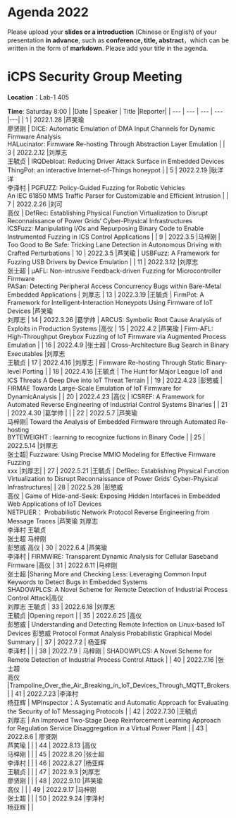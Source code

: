 # Agenda 2022
Please upload your **slides or a introduction** (Chinese or English) of your presentation **in advance**, such as **conference, title, abstract**，which can be written in the form of **markdown**. Please add your title in the agenda.
# iCPS Security Group Meeting
**Location**：Lab-1 405

**Time**: Saturday 8:00
|  |Date  | Speaker | Title |Reporter|
| --- | --- | --- | --- |---|
| 1 | 2022.1.28 |芦笑瑜<br>廖贤刚  | DICE: Automatic Emulation of DMA Input Channels for Dynamic Firmware Analysis<br>HALucinator: Firmware Re-hosting Through Abstraction Layer Emulation  |
| 3 | 2022.2.12 |刘厚志<br>王毓贞  | IRQDebloat: Reducing Driver Attack Surface in Embedded Devices<br>ThingPot: an interactive Internet-of-Things honeypot |
| 5 | 2022.2.19 |耿洋洋<br>李泽村   | PGFUZZ: Policy-Guided Fuzzing  for Robotic Vehicles<br>An IEC 61850 MMS Traffic Parser for Customizable and Efficient Intrusion |
| 7 | 2022.2.26 |刘可<br>高仪  | DefRec: Establishing Physical Function Virtualization to Disrupt Reconnaissance of Power Grids‘ Cyber-Physical Infrastructures<br>ICSFuzz: Manipulating I/Os and Repurposing Binary Code to Enable Instrumented Fuzzing in ICS Control Applications |
| 9 | 2022.3.5 |马梓刚  | Too Good to Be Safe: Tricking Lane Detection in Autonomous Driving with Crafted Perturbations
| 10 | 2022.3.5 |芦笑瑜  | USBFuzz: A Framework for Fuzzing USB Drivers by Device Emulation |
| 11 | 2022.3.12 |刘厚志<br>张士超  | μAFL: Non-intrusive Feedback-driven Fuzzing for Microcontroller Firmware<br>PASan: Detecting Peripheral Access Concurrency Bugs within Bare-Metal Embedded Applications | 刘厚志
| 13 | 2022.3.19 |王毓贞  | FirmPot: A Framework for Intelligent-Interaction Honeypots Using Firmware of IoT Devices |芦笑瑜<br>刘厚志
| 14 | 2022.3.26 |葛学帅  | ARCUS: Symbolic Root Cause Analysis of Exploits in Production Systems |高仪
| 15 | 2022.4.2 |芦笑瑜  | Firm-AFL: High-Throughput Greybox Fuzzing of IoT Firmware via Augmented Process Emulation |
| 16 | 2022.4.9 |张士超  | Cross-Architecture Bug Search in Binary Executables |刘厚志<br>王毓贞
| 17 | 2022.4.16 |刘厚志  | Firmware Re-hosting Through Static Binary-level Porting |
| 18 | 2022.4.16 |王毓贞  | The Hunt for Major League IoT and ICS Threats A Deep Dive into IoT Threat Terrain |
| 19 | 2022.4.23 |彭慜威  | FIRMAE Towards Large-Scale Emulation of IoT Firmware for DynamicAnalysis |
| 20 | 2022.4.23 |高仪  | ICSREF: A Framework for Automated Reverse Engineering of Industrial Control Systems Binaries |
| 21 | 2022.4.30 |葛学帅  |  |
| 22 | 2022.5.7 |芦笑瑜<br>马梓刚| Toward the Analysis of Embedded Firmware through Automated Re-hosting<br>BYTEWEIGHT : learning to recognize fuctions in Binary Code |
| 25 | 2022.5.14 |刘厚志<br>张士超| Fuzzware: Using Precise MMIO Modeling for Effective Firmware Fuzzing<br>xxx |刘厚志|
| 27 | 2022.5.21 |王毓贞  | DefRec: Establishing Physical Function Virtualization to Disrupt Reconnaissance of Power Grids’ Cyber-Physical Infrastructures|
| 28 | 2022.5.28 |彭慜威<br>高仪  | Game of Hide-and-Seek: Exposing Hidden Interfaces in Embedded Web Applications of IoT Devices<br>NETPLIER： Probabilistic Network Protocol Reverse Engineering from Message Traces |芦笑瑜 刘厚志 <br>李泽村 王毓贞<br>张士超 马梓刚<br> 彭慜威 高仪
| 30 | 2022.6.4 |芦笑瑜<br>李泽村  | FIRMWIRE: Transparent Dynamic Analysis for Cellular Baseband Firmware |高仪 
| 31 | 2022.6.11 |马梓刚<br>张士超  |Sharing More and Checking Less: Leveraging Common Input Keywords to Detect Bugs in Embedded Systems<br> SHADOWPLCS: A Novel Scheme for Remote Detection of Industrial Process Control Attack|高仪<br> 刘厚志 王毓贞
| 33 | 2022.6.18 |刘厚志 <br>王毓贞 |Opening report |
| 35 | 2022.6.25 |高仪<br>彭慜威  |  Understanding and Detecting Remote Infection on Linux-based IoT Devices 彭慜威 Protocol Format Analysis Probabilistic Graphical Model Summary |
| 37 | 2022.7.2 | 杨亚辉<br>李泽村 |  |
| 38 | 2022.7.9 | 马梓刚 | SHADOWPLCS: A Novel Scheme for Remote Detection of Industrial Process Control Attack |
| 40 | 2022.7.16 |张士超<br> 高仪 |Trampoline_Over_the_Air_Breaking_in_IoT_Devices_Through_MQTT_Brokers  |
| 41 | 2022.7.23 |李泽村<br> 杨亚辉 | MPInspector：A Systematic and Automatic Approach for Evaluating the Security of IoT Messaging Protocols |
| 42 | 2022.7.30 |王毓贞<br> 刘厚志 | An Improved Two-Stage Deep Reinforcement Learning Approach for Regulation Service Disaggregation in a Virtual Power Plant |
| 43 | 2022.8.6 | 廖贤刚<br> 芦笑瑜 |  |
| 44 | 2022.8.13 |高仪<br> 马梓刚 |  |
| 45 | 2022.8.20 |张士超<br> 李泽村 |  |
| 46 | 2022.8.27 |杨亚辉<br> 王毓贞 |  |
| 47 | 2022.9.3 |刘厚志<br> 廖贤刚 |  |
| 48 | 2022.9.10 |芦笑瑜<br> 高仪 |  |
| 49 | 2022.9.17 |马梓刚<br> 张士超 |  |
| 50 | 2022.9.24 |李泽村<br> 杨亚辉 |  |








